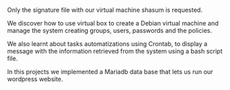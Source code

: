 Only the signature file with our virtual machine shasum is requested.

We discover how to use virtual box to create a Debian virtual machine
and manage the system creating groups, users, passwords and the policies.

We also learnt about tasks automatizations using Crontab, to display a message
with the information retrieved from the system using a bash script file.

In this projects we implemented a Mariadb data base that lets us run 
our wordpress website. 